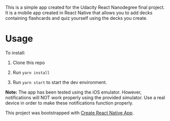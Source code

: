 This is a simple app created for the Udacity React Nanodegree final project. It
is a mobile app created in React Native that allows you to add decks containing
flashcards and quiz yourself using the decks you create.

# Usage

To install:

1) Clone this repo

2) Run `yarn install`

3) Run `yarn start` to start the dev environment.


__Note:__ The app has been tested using the iOS emulator. However, notifications
will NOT work properly using the provided simulator. Use a real device in order
to make these notifications function properly.



This project was bootstrapped with [Create React Native App](https://github.com/react-community/create-react-native-app).
